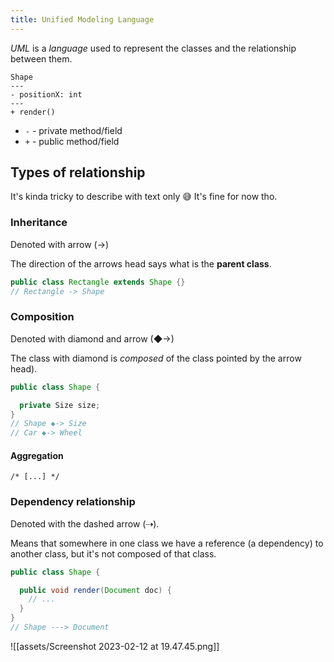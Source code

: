 ```yaml
---
title: Unified Modeling Language
---
```


_UML_ is a _language_ used to represent the classes and the relationship between them.

```uml
Shape
---
- positionX: int
---
+ render()
```

- `-` - private method/field
- `+` - public method/field

## Types of relationship

It's kinda tricky to describe with text only 😅 It's fine for now tho.

### Inheritance

Denoted with arrow (→)

The direction of the arrows head says what is the **parent class**.

```java
public class Rectangle extends Shape {}
// Rectangle -> Shape

```

### Composition

Denoted with diamond and arrow (◆→)

The class with diamond is _composed_ of the class pointed by the arrow head).

```java
public class Shape {

  private Size size;
}
// Shape ◆-> Size
// Car ◆-> Wheel

```

#### Aggregation

`/* [...] */`

### Dependency relationship

Denoted with the dashed arrow (⇢).

Means that somewhere in one class we have a reference (a dependency) to another class, but it's not composed of that class.

```java
public class Shape {

  public void render(Document doc) {
    // ...
  }
}
// Shape ---> Document

```

![[assets/Screenshot 2023-02-12 at 19.47.45.png]]

